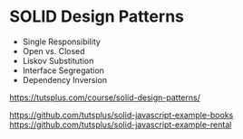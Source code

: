 # SOLID Design Patterns

* Single Responsibility
* Open vs. Closed
* Liskov Substitution
* Interface Segregation
* Dependency Inversion

https://tutsplus.com/course/solid-design-patterns/

https://github.com/tutsplus/solid-javascript-example-books
https://github.com/tutsplus/solid-javascript-example-rental

